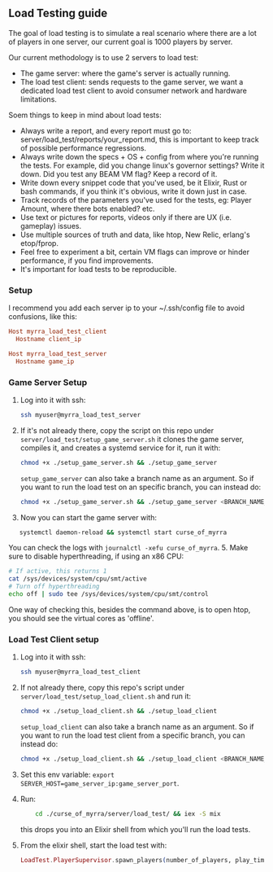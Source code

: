 ## Load Testing guide
The goal of load testing is to simulate a real scenario where there
are a lot of players in one server, our current goal is 1000 players by server.

Our current methodology is to use 2 servers to load test:
- The game server: where the game's server is actually running.
- The load test client: sends requests to the game server, we 
  want a dedicated load test client to avoid consumer network
  and hardware limitations.

Soem things to keep in mind about load tests:
- Always write a report, and every report must go to:
  server/load_test/reports/your_report.md, this is important 
  to keep track of possible performance regressions.
- Always write down the specs + OS + config from where you're running the tests.
  For example, did you change linux's governor settings? Write it down.
  Did you test any BEAM VM flag? Keep a record of it.
- Write down every snippet code that you've used, be it Elixir, Rust or bash commands,
  if you think it's obvious, write it down just in case.
- Track records of the parameters you've used for the tests, eg: Player Amount,
  where there bots enabled? etc.
- Use text or pictures for reports, videos only if there are UX (i.e. gameplay) issues.
- Use multiple sources of truth and data, like htop, New Relic, erlang's etop/fprop.
- Feel free to experiment a bit, certain VM flags can improve or hinder performance,
  if you find improvements.
- It's important for load tests to be reproducible.

### Setup
I recommend you add each server ip to your ~/.ssh/config file to avoid confusions, like this:
```conf 
Host myrra_load_test_client
  Hostname client_ip

Host myrra_load_test_server
  Hostname game_ip
```

### Game Server Setup
1. Log into it with ssh: 
   ```sh
   ssh myuser@myrra_load_test_server
   ```
2. If it's not already there, copy the script on this repo under
   `server/load_test/setup_game_server.sh` it clones the game server, compiles it, and creates a
   systemd service for it, run it with:
   ```sh
   chmod +x ./setup_game_server.sh && ./setup_game_server
   ```

   `setup_game_server` can also take a branch name as an argument. So if you want to run the load test on an specific branch, you can instead do:
   ```sh
   chmod +x ./setup_game_server.sh && ./setup_game_server <BRANCH_NAME_TO_TEST>
   ```

4. Now you can start the game server with: 
```sh
   systemctl daemon-reload && systemctl start curse_of_myrra
```
   You can check the logs with `journalctl -xefu curse_of_myrra`.
5. Make sure to disable hyperthreading, if using an x86 CPU:
```sh
# If active, this returns 1
cat /sys/devices/system/cpu/smt/active
# Turn off hyperthreading
echo off | sudo tee /sys/devices/system/cpu/smt/control
```
One way of checking this, besides the command above,
is to open htop, you should see the virtual cores as 'offline'.

### Load Test Client setup
1. Log into it with ssh: 
   ```sh
   ssh myuser@myrra_load_test_client
   ```
2. If not already there, copy this repo's script under `server/load_test/setup_load_client.sh`
   and run it:
   ```sh
   chmod +x ./setup_load_client.sh && ./setup_load_client
   ```

   `setup_load_client` can also take a branch name as an argument. So if you want to run the load test client from a specific branch, you can instead do:
   ```sh
   chmod +x ./setup_load_client.sh && ./setup_load_client <BRANCH_NAME_TO_TEST>
   ```
3. Set this env variable: `export SERVER_HOST=game_server_ip:game_server_port`.
4. Run:
   ```sh
       cd ./curse_of_myrra/server/load_test/ && iex -S mix 
   ``` 
   this drops you into an Elixir shell from which you'll run the load tests.
5. From the elixir shell, start the load test with:
   ```elixir
   LoadTest.PlayerSupervisor.spawn_players(number_of_players, play_time_in_ms)
   ``` 
